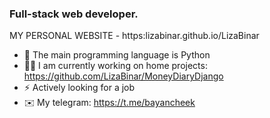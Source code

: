 ### Full-stack web developer.

MY PERSONAL WEBSITE - https:lizabinar.github.io/LizaBinar

- 🐍 The main programming language is Python
- 👨‍💻 I am currently working on home projects: https://github.com/LizaBinar/MoneyDiaryDjango
- ⚡ Actively looking for a job
- ✉️ My telegram: https://t.me/bayancheek


